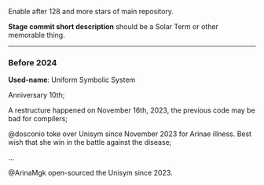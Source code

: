 Enable after 128 and more stars of main repository.

**Stage commit short description** should be a Solar Term or other memorable thing.

---



### Before 2024

**Used-name**: Uniform Symbolic System

Anniversary 10th;

A restructure happened on November 16th, 2023, the previous code may be bad for compilers;

@dosconio toke over Unisym since November 2023 for Arinae illness. Best wish that she win in the battle against the disease;

...

@ArinaMgk open-sourced the Unisym since 2023.